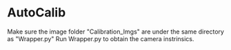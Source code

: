 # AutoCalib
Make sure the image folder "Calibration_Imgs" are under the same directory as "Wrapper.py"
Run Wrapper.py to obtain the camera instrinsics. 

